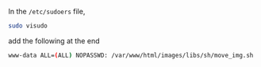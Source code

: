 In the `/etc/sudoers` file, 

```sh
sudo visudo
```

add the following at the end 

```sh
www-data ALL=(ALL) NOPASSWD: /var/www/html/images/libs/sh/move_img.sh
```